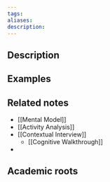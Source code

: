 ```yaml
---
tags: 
aliases: 
description:
---
```


## Description


## Examples 


## Related notes 
- [[Mental Model]]
- [[Activity Analysis]]
- [[Contextual Interview]]
	- [[Cognitive Walkthrough]]
- 

## Academic roots
